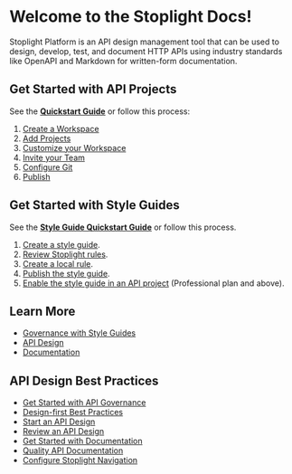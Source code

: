 # Welcome to the Stoplight Docs!

Stoplight Platform is an API design management tool that can be used to design, develop, test, and document HTTP APIs using industry standards like OpenAPI and Markdown for written-form documentation.

## Get Started with API Projects

See the **[Quickstart Guide](4.-documentation/documentation-quick-start.md)** or follow this process:

1. [Create a Workspace](2.-workspaces/a.creating-a-workspace.md)
2. [Add Projects](7.-projects/adding-projects.md)
3. [Customize your Workspace](2.-workspaces/b1-change-look-and-feel.md)
4. [Invite your Team](2.-workspaces/d.workspace-access.md)
5. [Configure Git](2.-workspaces/configure-git/a.configuring-git.md)
6. [Publish](2.-workspaces/g.automating-publishing.md)

## Get Started with Style Guides

See the **[Style Guide Quickstart Guide](2a.-style-guides/style-guide-quick-start.md)** or follow this process.

1. [Create a style guide](2a.-style-guides/a1.create-style-guide.md).
2. [Review Stoplight rules](2a.-style-guides/style-guide-quick-start.md#2-review-stoplight-rules).
3. [Create a local rule](2a.-style-guides/g-rule-examples.md).
4. [Publish the style guide](2a.-style-guides/e.publish-style-guide.md).
5. [Enable the style guide in an API project](2a.-style-guides/d-enable-style-guide.md) (Professional plan and above).

## Learn More

- [Governance with Style Guides](2a.-style-guides/a.style-guide-projects.md)
- [API Design](3.-design/design-overview.md)
- [Documentation](4.-documentation/b.types-of-documentation.md)

## API Design Best Practices

- [Get Started with API Governance](https://meta.stoplight.io/docs/api-best-practices/governance/get-started-with-governance)
- [Design-first Best Practices](https://meta.stoplight.io/docs/api-best-practices/design/design-first-principles)
- [Start an API Design](https://meta.stoplight.io/docs/api-best-practices/ZG9jOjM2NTQ2Mjk0-get-started-with-api-design)
- [Review an API Design](https://meta.stoplight.io/docs/api-best-practices/design/review-api-designs)
- [Get Started with Documentation](https://meta.stoplight.io/docs/api-best-practices/hosted-docs/get-started-with-doc)
- [Quality API Documentation](https://meta.stoplight.io/docs/api-best-practices/hosted-docs/quality-api-reference-doc)
- [Configure Stoplight Navigation](https://meta.stoplight.io/docs/api-best-practices/hosted-docs/stoplight-navigation) 